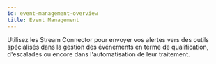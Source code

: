 ```yaml
---
id: event-management-overview
title: Event Management
---
```


Utilisez les Stream Connector pour envoyer vos alertes vers des outils spécialisés 
dans la gestion des événements en terme de qualification, d'escalades ou encore 
dans l'automatisation de leur traitement.